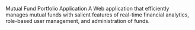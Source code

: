 Mutual Fund Portfolio Application
A Web application that efficiently manages mutual funds with salient features of real-time financial analytics, role-based user management, and administration of funds.
